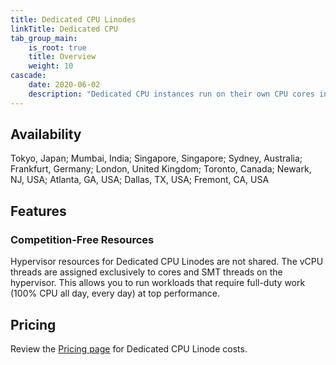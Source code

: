 ```yaml
---
title: Dedicated CPU Linodes
linkTitle: Dedicated CPU
tab_group_main:
    is_root: true
    title: Overview
    weight: 10
cascade:
    date: 2020-06-02
    description: "Dedicated CPU instances run on their own CPU cores in the Linode infrastructure. These instances are a powerful solution for CPU-intensive applications such as video encoding, machine learning, and data analytics processing."
---
```


## Availability

Tokyo, Japan; Mumbai, India; Singapore, Singapore; Sydney, Australia; Frankfurt, Germany; London, United Kingdom; Toronto, Canada; Newark, NJ, USA; Atlanta, GA, USA; Dallas, TX, USA; Fremont, CA, USA

## Features

### Competition-Free Resources

Hypervisor resources for Dedicated CPU Linodes are not shared. The vCPU threads are assigned exclusively to cores and SMT threads on the hypervisor. This allows you to run workloads that require full-duty work (100% CPU all day, every day) at top performance.

## Pricing

Review the [Pricing page](https://www.linode.com/pricing/#row--dedicated) for Dedicated CPU Linode costs.
